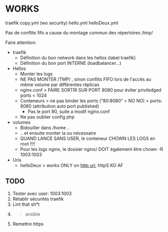 # WORKS

traefik copy.yml (wo security)
hello.yml
helloDeux.yml

Pas de conflits fifo a cause du montage commun des répertoires /tmp/

Faire attention:

- traefik
  - Définition du bon network dans les hellos (label traefik)
  - Définition du bon port INTERNE (loadbalancer...)
- Hellos
  - Monter les logs
  - NE PAS MONTER /TMP/ , sinon conflits FIFO lors de l'accès au même volume par différentes réplicas
  - nginx.conf > FAIRE SORTIR SUR PORT 8080 pour éviter priviledged ports < 1024
  - Conteneurs > ne pas binder les ports ("80:8080" > NO NO) > ports: 8080 (attribution auto port published)
    - Pas le port 80, suite a modif nginx.conf
  - Ne pas oublier config php
- volumes
  - Bidouiller dans /home ..
  - .. et ensuite monter la ou nécessaire
  - QUAND LANCE SANS USER, le conteneur CHOWN LES LOGS en root !!!!
  - Pour les logs nginx, le dossier nginx/ DOIT également être chown -R 1003:1003
- Uris
  - helloDeux > works ONLY on [http uri](http://grafana.masamune.fr/), httpS KO AF

## TODO

1. Tester avec user: 1003:1003
2. Rétablir sécurités traefik
3. Lint that sh*t
4. > ansible
5. Remettre https
